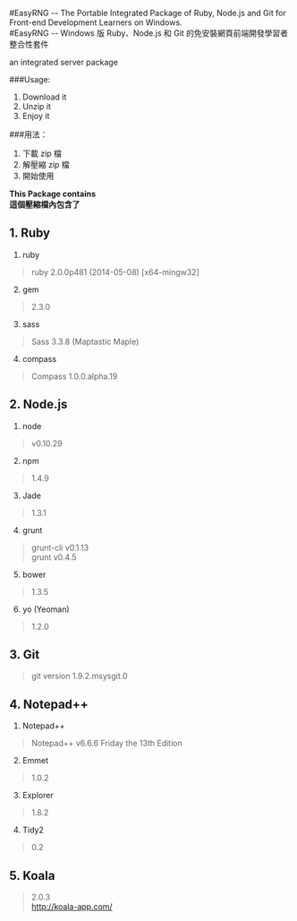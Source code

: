 #EasyRNG -- The Portable Integrated Package of Ruby, Node.js and Git for Front-end Development Learners on Windows.  
#EasyRNG -- Windows 版 Ruby、Node.js 和 Git 的免安裝網頁前端開發學習者整合性套件


an integrated server package

###Usage: 
1. Download it 
2. Unzip it 
3. Enjoy it  

###用法： 
1. 下載 zip 檔
2. 解壓縮 zip 檔
3. 開始使用

**This Package contains**  
**這個壓縮檔內包含了**

## 1. Ruby
1. ruby
> ruby 2.0.0p481 (2014-05-08) [x64-mingw32]     

2. gem
> 2.3.0

3. sass
> Sass 3.3.8 (Maptastic Maple)

4. compass
> Compass 1.0.0.alpha.19




## 2. Node.js
1. node
> v0.10.29

2. npm
> 1.4.9

3. Jade  
> 1.3.1

4. grunt
> grunt-cli v0.1.13  
> grunt v0.4.5

5. bower
> 1.3.5

6. yo (Yeoman)
> 1.2.0

## 3. Git
> git version 1.9.2.msysgit.0

## 4. Notepad++ 

1. Notepad++ 
> Notepad++ v6.6.6 Friday the 13th Edition

2. Emmet 
> 1.0.2

3. Explorer 
> 1.8.2

4. Tidy2 
> 0.2

## 5. Koala
> 2.0.3  
> http://koala-app.com/
